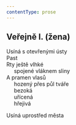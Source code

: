 ```yaml
---
contentType: prose
---
```


## Veřejně I. (žena)

Usíná s otevřenými ústy  
Past  
Rty ještě vlhké  
     spojené vláknem sliny  
A pramen vlasů  
     hozený přes půl tváře  
     bezoká  
     uřícená  
     hřejivá

Usíná uprostřed města
